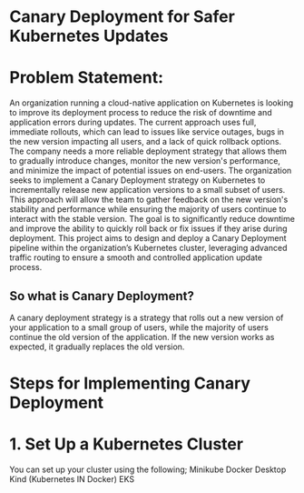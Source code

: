 # Canary Deployment for Safer Kubernetes Updates

# Problem Statement:

An organization running a cloud-native application on Kubernetes is looking to improve its deployment process to reduce the risk of downtime and application errors during updates. The current approach uses full, immediate rollouts, which can lead to issues like service outages, bugs in the new version impacting all users, and a lack of quick rollback options. The company needs a more reliable deployment strategy that allows them to gradually introduce changes, monitor the new version's performance, and minimize the impact of potential issues on end-users.
The organization seeks to implement a Canary Deployment strategy on Kubernetes to incrementally release new application versions to a small subset of users. This approach will allow the team to gather feedback on the new version's stability and performance while ensuring the majority of users continue to interact with the stable version. The goal is to significantly reduce downtime and improve the ability to quickly roll back or fix issues if they arise during deployment.
This project aims to design and deploy a Canary Deployment pipeline within the organization’s Kubernetes cluster, leveraging advanced traffic routing to ensure a smooth and controlled application update process.

## So what is Canary Deployment? 
A canary deployment strategy is a strategy that rolls out a new version of your application to a small group of users, while the majority of users continue the old version of the application. If the new version works as expected, it gradually replaces the old version.

# Steps for Implementing Canary Deployment
# 1. Set Up a Kubernetes Cluster
You can set up your cluster using the following;
Minikube
Docker Desktop
Kind (Kubernetes IN Docker)
EKS

